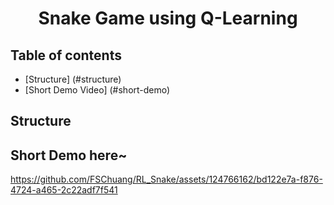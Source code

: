 # <p align = "center"> Snake Game using Q-Learning </p>
## Table of contents
- [Structure] (#structure)
- [Short Demo Video] (#short-demo)

## <a name = "structure"> Structure

## <a name = "short-demo"> Short Demo here~
https://github.com/FSChuang/RL_Snake/assets/124766162/bd122e7a-f876-4724-a465-2c22adf7f541

